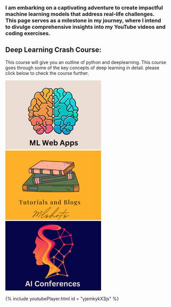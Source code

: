 ### I am embarking on a captivating adventure to create impactful machine learning models that address real-life challenges. This page serves as a milestone in my journey, where I intend to divulge comprehensive insights into my YouTube videos and coding exercises.

## Deep Learning Crash Course: 
This course will give you an outline of python and deeplearning. This course goes through some of the key concepts of deep learning in detail. please click below to check the course further. 


[<img alt="Image 1" width="300px" src="1.png" />](https://mlshots.live/Deep-Learning-Course/)
[<img alt="Image 2" width="300px" src="2.png" />](https://mlshots.live/Deep-Learning-Course/)
[<img alt="Image 3" width="300px" src="3.png" />](https://mlshots.live/Deep-Learning-Course/)




{% include youtubePlayer.html id = "yjemkykX3js" %}




